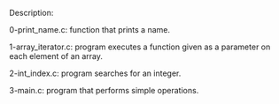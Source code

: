 Description:

0-print_name.c: function that prints a name.

1-array_iterator.c: program executes a function given as a parameter on each element of an array.

2-int_index.c: program searches for an integer.

3-main.c: program that performs simple operations.

